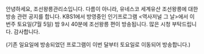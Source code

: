 안녕하세요, 조선왕릉관리소입니다. 다름이 아니라, 유네스코 세계유산 조선왕릉에 대한 방송 관련 공지를 합니다.
KBS1에서 방영중인 인기프로그램 <역사저널 그 날>에서 이번주 토요일(7월 5일) 밤 9시 40분에 조선왕릉 편이 방송됩니다.
많은 시청 부탁드립니다. 감사합니다.

(기존 일요일에 방송되었던 프로그램이 이번 달부터 토요일로 이동되어 방송합니다.)
